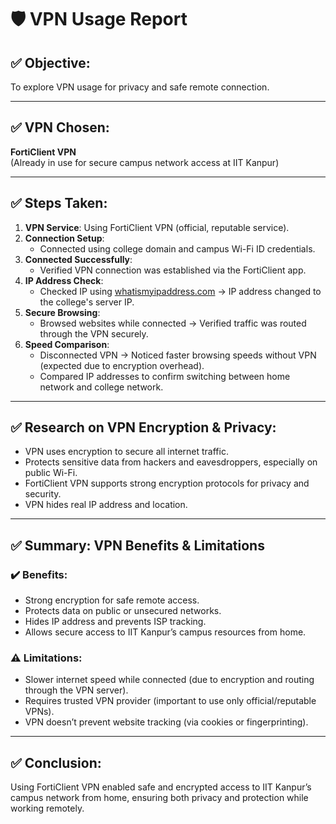 
# 🛡️ VPN Usage Report

## ✅ Objective:
To explore VPN usage for privacy and safe remote connection.

---

## ✅ VPN Chosen:
**FortiClient VPN**  
(Already in use for secure campus network access at IIT Kanpur)

---

## ✅ Steps Taken:

1. **VPN Service**: Using FortiClient VPN (official, reputable service).
2. **Connection Setup**:
   - Connected using college domain and campus Wi-Fi ID credentials.
3. **Connected Successfully**:
   - Verified VPN connection was established via the FortiClient app.
4. **IP Address Check**:
   - Checked IP using [whatismyipaddress.com](https://whatismyipaddress.com) → IP address changed to the college's server IP.
5. **Secure Browsing**:
   - Browsed websites while connected → Verified traffic was routed through the VPN securely.
6. **Speed Comparison**:
   - Disconnected VPN → Noticed faster browsing speeds without VPN (expected due to encryption overhead).
   - Compared IP addresses to confirm switching between home network and college network.

---

## ✅ Research on VPN Encryption & Privacy:
- VPN uses encryption to secure all internet traffic.
- Protects sensitive data from hackers and eavesdroppers, especially on public Wi-Fi.
- FortiClient VPN supports strong encryption protocols for privacy and security.
- VPN hides real IP address and location.

---

## ✅ Summary: VPN Benefits & Limitations

### ✔️ Benefits:
- Strong encryption for safe remote access.
- Protects data on public or unsecured networks.
- Hides IP address and prevents ISP tracking.
- Allows secure access to IIT Kanpur’s campus resources from home.

### ⚠️ Limitations:
- Slower internet speed while connected (due to encryption and routing through the VPN server).
- Requires trusted VPN provider (important to use only official/reputable VPNs).
- VPN doesn’t prevent website tracking (via cookies or fingerprinting).

---

## ✅ Conclusion:
Using FortiClient VPN enabled safe and encrypted access to IIT Kanpur’s campus network from home, ensuring both privacy and protection while working remotely.

